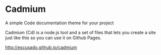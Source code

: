 # Cadmium
A simple Code documentation theme for your project

Cadmium (Cd) is a node.js tool and a set of files that lets you create a site just like this so you can use it on Github Pages.

http://escusado.github.io/cadmium